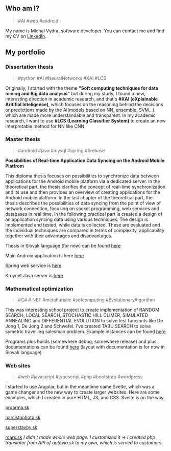 ## Who am I?

> #AI #web #android

My name is Michal Vydra, software developer. You can contact me and find my CV on [LinkedIn](https://sk.linkedin.com/in/michal-vydra-a7045216a).

## My portfolio

### Dissertation thesis

> #python #AI #NeuralNetworks #XAI #LCS

Originally, I started with the theme **"Soft computing techniques for data mining and Big data analysis"** but during my study, I found a new, interesting direction in academic research, and that's **#XAI (eXplainable Aritifial Inteligence)**, which focuses on the reasoning behind the decisions or predictions made by the AI(models based on NN, ensemble, SVM...), which are made more understandable and transparent. In my academic research, I want to use **#LCS (Learning Classifier System)** to create an new interpretable method for NN like CNN.

### Master thesis

> #android #java #mysql #spring #firebase

**Possibilities of Real-time Application Data Syncing on the Android Mobile Platfrom**

This diploma thesis focuses on possibilities to synchronize data between applications for the Android mobile platform via a dedicated server. In the theoretical part, the thesis clarifies the concept of real-time synchronization and its use and then provides an overview of creating applications for the Android mobile platform. In the last chapter of the theoretical part, the thesis describes the possibilities of data syncing from the point of view of network connection, focusing on socket programming, web services and databases in real time. In the following practical part is created a design of an application syncing data using various techniques. The design is implemented and tested, while data is collected. These are evaluated and the individual techniques are compared in terms of complexity, applicability together with their advantages and disadvantages.

Thesis in Slovak language (for now) can be found [here](https://theses.cz/id/5b12gh/?lang=en;zpet=%2Fvyhledavani%2F%3Fsearch%3Dsynchronizace%20android%20real-time%26start%3D1;isshlret=Android%3B)

Main Android application is here [here](https://github.com/kamikazenb/androidAppThesis)

Spring web service is [here](https://github.com/kamikazenb/webServicesThesis) 

Kroynet Java server is [here](https://github.com/kamikazenb/kryoNetThesis) 

### Mathematical optimization

> #C# #.NET #metahuristic #sofcomputing #EvolutionaryAlgorithm

This was interesting school project to create implementation of RANDOM SEARCH, LOCAL SEARCH, STOCHASTIC HILL CLIMER, SIMULATED ANNEALING and DIFFERENTIAL EVOLUTION to solve test funcionts like De Jong 1, De Jong 2 and Schwefel. I've created TABU SEARCH to solve symetric travelling salesman problem. Example instances can be found [here](http://comopt.ifi.uni-heidelberg.de/software/TSPLIB95/XML-TSPLIB/instances/)

Programs plus builds (somewhere debug, somewhere release) and plus documentations can be found [here](https://github.com/kamikazenb/kamikazenb.github.io/blob/master/src/optimalization.zip) (layout with documentation is for now in Slovak language)

### Web sites

> #web #javascript #typescript #php #bootstrap #wordpress

I started to use Angular, but in the meantime came Svelte, which was a game changer and the new way to create larger websites. Here are some examples, which I created in pure HTML, JS, and CSS. Svelte is on the way.

[proarma.sk](https://proarma.sk) 

[narcistaphoto.sk](https://narcistaphoto.sk) 

[superstavby.sk](https://superstavby.sk)

[rcars.sk](http://rcars.sk) _I didn't made whole web page. I customized it -> i created php translator from API of autovia.sk to my own, which is served to customers_
